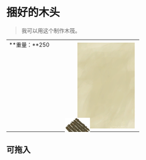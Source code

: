 # 捆好的木头  
> 我可以用这个制作木筏。  
  
<style>
        .table2537 th,td{
            text-align:left;
            vertical-align:top;
        }
        </style><table class="table table-bordered table2537" data-toggle="table"  data-show-header="false"><thead style="display:none"><tr ><th  style="width:50%;"  >title</th><th  style="width:50%;"  ></th></tr></thead><tr ><td  style="width:50%;"  >**重量：**250</td><td  style="width:50%;"  ><div style="float:right; margin:5px"><div class="gamecard" style="width:150px; height:225px;"><a href="WoodTied.md" style="color:black"><img class="bg" decoding="async" src="../wiki/Sprite/BG_SandTop.png" href="a.md" style="max-width:150px;max-height:225px;"><img decoding="async" src="../wiki/Sprite/TiedWood.png" class="cardimage" style="transform: translate(-50%, -50%) scale(0.4398826979472141);"><span style="font-size: 25px;">捆好的木头</span></a></div></div></td></tr></tbody></table>  
  
## 可拖入  
  


<script>document.title="捆好的木头 - 卡牌生存百科 Card Survival Wiki";</script>